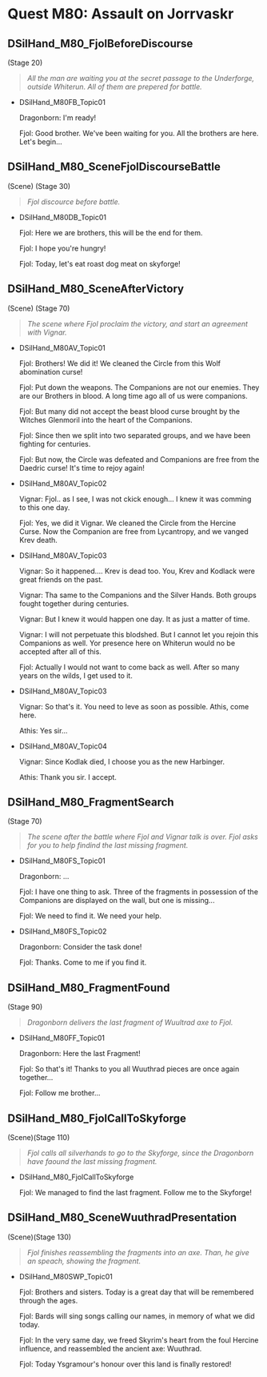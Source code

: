 # Quest M80: Assault on Jorrvaskr  

## DSilHand_M80_FjolBeforeDiscourse
(Stage 20)

> _All the man are waiting you at the secret passage to the Underforge, outside Whiterun. All of them are prepered for battle._

* DSilHand_M80FB_Topic01

    Dragonborn: I'm ready!

    Fjol: Good brother. We've been waiting for you. All the brothers are here. Let's begin...


## DSilHand_M80_SceneFjolDiscourseBattle
(Scene) (Stage 30)

> _Fjol discource before battle._

* DSilHand_M80DB_Topic01

    Fjol: Here we are brothers, this will be the end for them.

    Fjol: I hope you're hungry!

    Fjol: Today, let's eat roast dog meat on skyforge!

## DSilHand_M80_SceneAfterVictory
(Scene) (Stage 70)

> _The scene where Fjol proclaim the victory, and start an agreement with Vignar._

* DSilHand_M80AV_Topic01

    Fjol: Brothers! We did it! We cleaned the Circle from this Wolf abomination curse! 

    Fjol: Put down the weapons. The Companions are not our enemies. They are our Brothers in blood. A long time ago all of us were companions. 

    Fjol: But many did not accept the beast blood  curse brought by the Witches Glenmoril into the heart of the Companions. 

    Fjol: Since then we split into two separated groups, and we have been fighting for centuries. 

    Fjol: But now, the Circle was defeated and Companions are free from the Daedric curse! It's time to rejoy again!

* DSilHand_M80AV_Topic02

    Vignar: Fjol.. as I see, I was not ckick enough... I knew it was comming to this one day.

    Fjol: Yes, we did it Vignar. We cleaned the Circle from the Hercine Curse. Now the Companion are free from Lycantropy, and we vanged Krev death.  

* DSilHand_M80AV_Topic03

    Vignar: So it happened.... Krev is dead too. You, Krev and Kodlack were great friends on the past. 

    Vignar: Tha same to the Companions and the Silver Hands. Both groups fought together during centuries. 

    Vignar: But I knew it would happen one day. It as just a matter of time. 

    Vignar: I will not perpetuate this blodshed. But I cannot let you rejoin this Companions as well. Yor presence here on Whiterun would no be accepted after all of this. 

    Fjol: Actually I would not want to come back as well. After so many years on the wilds, I get used to it.

* DSilHand_M80AV_Topic03

    Vignar: So that's it. You need to leve as soon as possible. Athis, come here.

    Athis: Yes sir...

* DSilHand_M80AV_Topic04

    Vignar: Since Kodlak died, I choose you as the new Harbinger.

    Athis: Thank you sir. I accept. 


## DSilHand_M80_FragmentSearch
(Stage 70)

> _The scene after the battle where Fjol and Vignar talk is over. Fjol asks for you to help findind the last missing fragment._

* DSilHand_M80FS_Topic01

    Dragonborn: ...

    Fjol: I have one thing to ask. Three of the fragments in possession of the Companions are displayed on the wall, but one is missing... 

    Fjol: We need to find it. We need your help.

* DSilHand_M80FS_Topic02

    Dragonborn: Consider the task done!

    Fjol: Thanks. Come to me if you find it.

## DSilHand_M80_FragmentFound
(Stage 90)

> _Dragonborn delivers the last fragment of Wuultrad axe to Fjol._

* DSilHand_M80FF_Topic01

    Dragonborn: Here the last Fragment!

    Fjol: So that's it! Thanks to you all Wuuthrad pieces are once again together...

    Fjol: Follow me brother...

## DSilHand_M80_FjolCallToSkyforge
(Scene)(Stage 110)

> _Fjol calls all silverhands to go to the Skyforge, since the Dragonborn have faound the last missing fragment._

* DSilHand_M80_FjolCallToSkyforge

    Fjol: We managed to find the last fragment. Follow me to the Skyforge!


## DSilHand_M80_SceneWuuthradPresentation
(Scene)(Stage 130)

> _Fjol finishes reassembling the fragments into an axe. Than, he give an speach, showing the fragment._

* DSilHand_M80SWP_Topic01

    Fjol: Brothers and sisters. Today is a great day that will be remembered through the ages.

    Fjol: Bards will sing songs calling our names, in memory  of what we did today. 

    Fjol: In the very same day, we freed Skyrim's heart from the foul Hercine influence, and reassembled the ancient axe: Wuuthrad.

    Fjol: Today Ysgramour's honour over this land is finally restored!

























